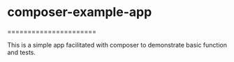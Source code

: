 # composer-example-app
======================

This is a simple app facilitated with composer to demonstrate basic function and tests. 
